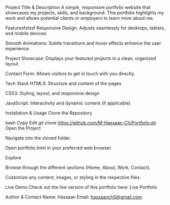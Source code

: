 Project Title & Description
A simple, responsive portfolio website that showcases my projects, skills, and background. This portfolio highlights my work and allows potential clients or employers to learn more about me.

Featuresfsfssf
Responsive Design: Adjusts seamlessly for desktops, tablets, and mobile devices.

Smooth Animations: Subtle transitions and hover effects enhance the user experience.

Project Showcase: Displays your featured projects in a clean, organized layout.

Contact Form: Allows visitors to get in touch with you directly.

Tech Stack
HTML5: Structure and content of the pages

CSS3: Styling, layout, and responsive design

JavaScript: Interactivity and dynamic content (if applicable)

Installation & Usage
Clone the Repository

bash
Copy
Edit
git clone https://github.com/M-Hassaan-Ch/Portfolio.git
Open the Project

Navigate into the cloned folder.

Open portfolio.html in your preferred web browser.

Explore

Browse through the different sections (Home, About, Work, Contact).

Customize any content, images, or styling in the respective files.

Live Demo
Check out the live version of this portfolio here:
Live Portfolio

Author & Contact
Name: Hassaan
Email: hassaanch5@gmail.com
